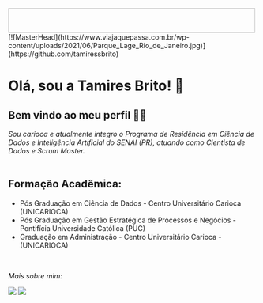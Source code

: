 <img WIDTH=500 HEIGHT=50>
[![MasterHead](https://www.viajaquepassa.com.br/wp-content/uploads/2021/06/Parque_Lage_Rio_de_Janeiro.jpg)](https://github.com/tamiressbrito)


# Olá, sou a Tamires Brito! 🌻

## Bem vindo ao meu perfil 🫰🥰

_Sou carioca e atualmente integro o Programa de Residência em Ciência de Dados e Inteligência Artificial do SENAI (PR), atuando como Cientista de Dados e Scrum Master._ </br></br>

## Formação Acadêmica:

* Pós Graduação em Ciência de Dados - Centro Universitário Carioca (UNICARIOCA)
* Pós Graduação em Gestão Estratégica de Processos e Negócios - Pontifícia Universidade Católica (PUC) 
* Graduação em Administração - Centro Universitário Carioca - (UNICARIOCA)

</br>
 
_Mais sobre mim:_

[<img src="https://img.shields.io/badge/linkedin-%230077B5.svg?&style=for-the-badge&logo=linkedin&logoColor=white" />](https://www.linkedin.com/in/tamiresbrito/) [<img src = "https://img.shields.io/badge/instagram-%23E4405F.svg?&style=for-the-badge&logo=instagram&logoColor=white">](https://www.instagram.com/tamires_brito/)





